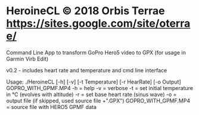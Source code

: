 # HeroineCL © 2018 Orbis Terrae https://sites.google.com/site/oterrae/

Command Line App to transform GoPro Hero5 video to GPX (for usage in Garmin Virb Edit)

v0.2 - includes heart rate and temperature and cmd line interface

Usage: ./HeroineCL [-h] [-v] [-t Temperature] [-r HearRate] [-o Output] GOPRO_WITH_GPMF.MP4
-h = help
-v = verbose
-t = set initial temperature in °C (evolves with altitude)
-r = set base heart rate (sinus wave)
-o = output file (if skipped, used source file +".GPX")
GOPRO_WITH_GPMF.MP4 = source file with HERO5 GPMF data
